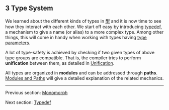 ## 3 Type System

We learned about the different kinds of types in [型](types.md) and it is now time to see how they interact with each other. We start off easy by introducing [typedef](type-system-typedef.md), a mechanism to give a name (or alias) to a more complex type. Among other things, this will come in handy when working with types having [type parameters](type-system-type-parameters.md).

A lot of type-safety is achieved by checking if two given types of above type groups are compatible. That is, the compiler tries to perform **unification** between them, as detailed in [Unification](type-system-unification.md).

All types are organized in **modules** and can be addressed through **paths**. [Modules and Paths](type-system-modules-and-paths.md) will give a detailed explanation of the related mechanics.

---

Previous section: [Monomorph](types-monomorph.md)

Next section: [Typedef](type-system-typedef.md)